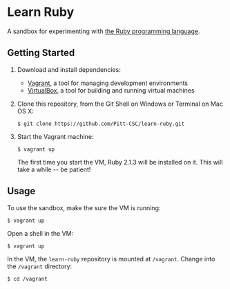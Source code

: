 # Learn Ruby

A sandbox for experimenting with [the Ruby programming language](https://www.ruby-lang.org/).


## Getting Started

1. Download and install dependencies:

   * [Vagrant](http://www.vagrantup.com/), a tool for managing development environments
   * [VirtualBox](https://www.virtualbox.org/), a tool for building and running virtual machines

2. Clone this repository, from the Git Shell on Windows or Terminal on Mac OS X:

   ```
   $ git clone https://github.com/Pitt-CSC/learn-ruby.git
   ```

3. Start the Vagrant machine:

   ```
   $ vagrant up
   ```

   The first time you start the VM, Ruby 2.1.3 will be installed on it. This will take a while -- be patient!


## Usage

To use the sandbox, make the sure the VM is running:

```
$ vagrant up
```

Open a shell in the VM:

```
$ vagrant up
```

In the VM, the `learn-ruby` repository is mounted at `/vagrant`. Change into the `/vagrant` directory:

```
$ cd /vagrant
```
